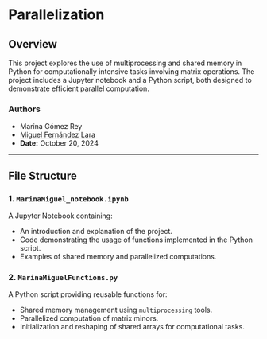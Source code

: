 # Parallelization

## Overview
This project explores the use of multiprocessing and shared memory in Python for computationally intensive tasks involving matrix operations. The project includes a Jupyter notebook and a Python script, both designed to demonstrate efficient parallel computation.

### Authors
- Marina Gómez Rey
- [Miguel Fernández Lara](https://github.com/mifer29)
- **Date:** October 20, 2024

---

## File Structure

### 1. `MarinaMiguel_notebook.ipynb`
A Jupyter Notebook containing:
- An introduction and explanation of the project.
- Code demonstrating the usage of functions implemented in the Python script.
- Examples of shared memory and parallelized computations.

### 2. `MarinaMiguelFunctions.py`
A Python script providing reusable functions for:
- Shared memory management using `multiprocessing` tools.
- Parallelized computation of matrix minors.
- Initialization and reshaping of shared arrays for computational tasks.
